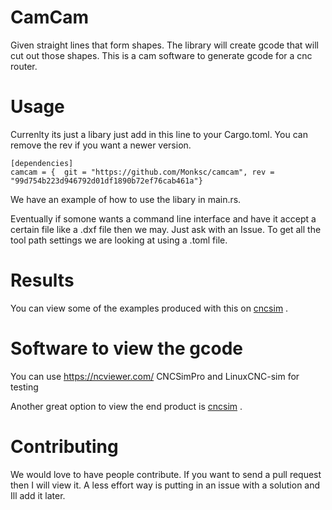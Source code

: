 # CamCam
Given straight lines that form shapes.  The library will create gcode that will cut out those shapes.
This is a cam software to generate gcode for a cnc router.

# Usage

Currenlty its just a libary just add in this line to your Cargo.toml. You can remove the rev if you want a newer version.
```
[dependencies]
camcam = {  git = "https://github.com/Monksc/camcam", rev = "99d754b223d946792d01df1890b72ef76cab461a"}
```

We have an example of how to use the libary in main.rs. 

Eventually if somone wants a command line interface and have it accept a certain file like a .dxf file then we may.
Just ask with an Issue.
To get all the tool path settings we are looking at using a .toml file.


# Results

You can view some of the examples produced with this on 
[cncsim](https://github.com/Monksc/cncsim) .

# Software to view the gcode

You can use https://ncviewer.com/ CNCSimPro and LinuxCNC-sim for testing

Another great option to view the end product is 
[cncsim](https://github.com/Monksc/cncsim) .

# Contributing

We would love to have people contribute. If you want to send a pull request then I will view it.
A less effort way is putting in an issue with a solution and Ill add it later.
